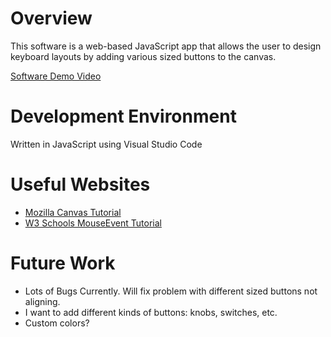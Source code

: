 # Overview

This software is a web-based JavaScript app that allows the user to design keyboard layouts by adding various sized buttons to the canvas.

[Software Demo Video](https://youtu.be/ZMGPD1Lb2G0)

# Development Environment

Written in JavaScript using Visual Studio Code

# Useful Websites
* [Mozilla Canvas Tutorial](https://developer.mozilla.org/en-US/docs/Web/API/Canvas_API/Tutorial)
* [W3 Schools MouseEvent Tutorial](https://www.w3schools.com/jsref/obj_mouseevent.asp)

# Future Work

* Lots of Bugs Currently. Will fix problem with different sized buttons not aligning.
* I want to add different kinds of buttons: knobs, switches, etc.
* Custom colors?
